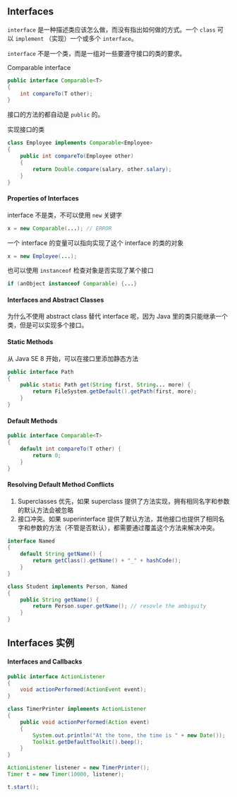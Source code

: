 ## Interfaces
`interface` 是一种描述类应该怎么做，而没有指出如何做的方式。一个 `class` 可以 `implement` （实现）一个或多个 `interface`。

`interface` 不是一个类，而是一组对一些要遵守接口的类的要求。

Comparable interface
```java
public interface Comparable<T>
{
    int compareTo(T other);
}
```

接口的方法的都自动是 `public` 的。

实现接口的类
```java
class Employee implements Comparable<Employee>
{
    public int compareTo(Employee other)
    {
        return Double.compare(salary, other.salary);
    }
}
```


#### Properties of Interfaces

interface 不是类，不可以使用 `new` 关键字

```java
x = new Comparable(...); // ERROR
```

一个 interface 的变量可以指向实现了这个 interface 的类的对象
```java
x = new Employee(...);
```

也可以使用 `instanceof` 检查对象是否实现了某个接口
```java
if (anObject instanceof Comparable) {...}
```


#### Interfaces and Abstract Classes

为什么不使用 abstract class 替代 interface 呢，因为 Java 里的类只能继承一个类，但是可以实现多个接口。


#### Static Methods

从 Java SE 8 开始，可以在接口里添加静态方法

```java
public interface Path
{
    public static Path get(String first, String... more) {
        return FileSystem.getDefault().getPath(first, more);
    }
}
```


#### Default Methods

```java
public interface Comparable<T>
{
    default int compareTo(T other) {
        return 0;
    }
}
```


#### Resolving Default Method Conflicts

1. Superclasses 优先，如果 superclass 提供了方法实现，拥有相同名字和参数的默认方法会被忽略
2. 接口冲突。如果 superinterface 提供了默认方法，其他接口也提供了相同名字和参数的方法（不管是否默认），都需要通过覆盖这个方法来解决冲突。
```java
interface Named
{
    default String getName() {
        return getClass().getName() + "_" + hashCode();
    }
}

class Student implements Person, Named
{
    public String getName() {
        return Person.super.getName(); // resovle the ambiguity
    }
}
```


## Interfaces 实例

#### Interfaces and Callbacks
```java
public interface ActionListener
{
    void actionPerformed(ActionEvent event);
}

class TimerPrinter implements ActionListener
{
    public void actionPerformed(Action event)
    {
        System.out.println("At the tone, the time is " + new Date());
        Toolkit.getDefaultToolkit().beep();
    }
}

ActionListener listener = new TimerPrinter();
Timer t = new Timer(10000, listener);

t.start();
```
<!--stackedit_data:
eyJoaXN0b3J5IjpbLTMxMjQ4ODI5OF19
-->
